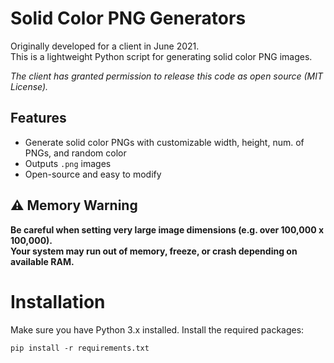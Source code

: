# Solid Color PNG Generators

Originally developed for a client in June 2021.  
This is a lightweight Python script for generating solid color PNG images.

*The client has granted permission to release this code as open source (MIT License).*

## Features

- Generate solid color PNGs with customizable width, height, num. of PNGs, and random color
- Outputs `.png` images
- Open-source and easy to modify

## ⚠️ Memory Warning

**Be careful when setting very large image dimensions (e.g. over 100,000 x 100,000).  
Your system may run out of memory, freeze, or crash depending on available RAM.**
 
# Installation
Make sure you have Python 3.x installed.
Install the required packages:
```
pip install -r requirements.txt
```
